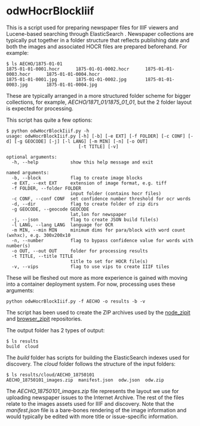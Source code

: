 # odwHocrBlockIiif

This is a script used for preparing newspaper files for IIIF viewers and
Lucene-based searching through ElasticSearch . Newspaper collections are typically
put together in a folder structure that reflects publishing date and both the images
and associated HOCR files are prepared beforehand. For example:
```
$ ls AECHO/1875-01-01
1875-01-01-0001.hocr      1875-01-01-0002.hocr      1875-01-01-0003.hocr      1875-01-01-0004.hocr
1875-01-01-0001.jpg       1875-01-01-0002.jpg       1875-01-01-0003.jpg       1875-01-01-0004.jpg
```
These are typically arranged in a more structured folder scheme for bigger collections, for example,
_AECHO/1871_01/1875_01_01_, but the 2 folder layout is expected for processing.

This script has quite a few options:
```
$ python odwHocrBlockIiif.py -h
usage: odwHocrBlockIiif.py [-h] [-b] [-e EXT] [-f FOLDER] [-c CONF] [-d] [-g GEOCODE] [-j] [-l LANG] [-m MIN] [-n] [-o OUT]
                           [-t TITLE] [-v]

optional arguments:
  -h, --help            show this help message and exit

named arguments:
  -b, --block           flag to create image blocks
  -e EXT, --ext EXT     extension of image format, e.g. tiff
  -f FOLDER, --folder FOLDER
                        input folder (contains hocr files)
  -c CONF, --conf CONF  set confidence number threshold for ocr words
  -d, --dir             flag to create folder of zip dirs
  -g GEOCODE, --geocode GEOCODE
                        lat,lon for newspaper
  -j, --json            flag to create JSON build file(s)
  -l LANG, --lang LANG  language for OCR
  -m MIN, --min MIN     minimum dims for para/block with word count (wxhxc), e.g. 300x200x10
  -n, --number          flag to bypass confidence value for words with number(s)
  -o OUT, --out OUT     folder for processing results
  -t TITLE, --title TITLE
                        title to set for HOCR file(s)
  -v, --vips            flag to use vips to create IIIF tiles
```
These will be fleshed out more as more experience is gained with moving
into a container deployment system. For now, processing uses these arguments:
```
python odwHocrBlockIiif.py -f AECHO -o results -b -v
```
The script has been used to create the ZIP archives used by the
[node_zipit](https://github.com/OurDigitalWorld/node_zipit) and
[browser_zipit](https://github.com/OurDigitalWorld/browser_zipit)
repositories.

The output folder has 2 types of output:
```
$ ls results
build  cloud
```
The _build_ folder has scripts for building the ElasticSearch indexes
used for discovery. The _cloud_ folder follows the structure of the input
folders:
```
$ ls results/cloud/AECHO_18750101
AECHO_18750101_images.zip  manifest.json  odw.json  odw.zip
```
The _AECHO_18750101_images.zip_ file represents the layout we use for uploading
newspaper issues to the Internet Archive. The rest of the files relate
to the images assets used for IIIF and discovery. Note that the _manifest.json_
file is a bare-bones rendering of the image information and would typically
be edited with more title or issue-specific information.
